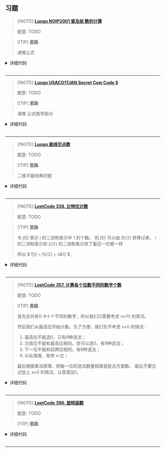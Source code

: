 ## 习题

> [!NOTE] **[Luogu NOIP2001 普及组 数的计算](https://www.luogu.com.cn/problem/P1028)**
> 
> 题意: TODO

> [!TIP] **思路**
> 
> 递推公式

<details>
<summary>详细代码</summary>
<!-- tabs:start -->

##### **C++**

```cpp
#include <bits/stdc++.h>
using namespace std;

// 递推公式：
// f_{2n} = f_{2n-1} + f_{n}
// f_{2n+1} = f_{2n}

using LL = long long;
const int N = 1010;

int n;

LL f[N];

void init() {
    f[0] = f[1] = 1;
    for (int i = 2; i < N; ++ i )
        if (i & 1)
            f[i] = f[i - 1];
        else
            f[i] = f[i - 1] + f[i / 2];
}

int main() {
    init();
    
    cin >> n;
    cout << f[n] << endl;
    
    return 0;
}
```

##### **Python**

```python

```

<!-- tabs:end -->
</details>

<br>

* * *

> [!NOTE] **[Luogu USACO17JAN Secret Cow Code S](https://www.luogu.com.cn/problem/P3612)**
> 
> 题意: TODO

> [!TIP] **思路**
> 
> 递推 公式推导部分

<details>
<summary>详细代码</summary>
<!-- tabs:start -->

##### **C++**

```cpp
#include <bits/stdc++.h>
using namespace std;

using LL = long long;

LL n;
// string s; // TLE
char s[55];

int main() {
    scanf("%s%lld", s, &n);
    
    // LL m = s.size(), t = m;
    LL m = strlen(s), t = m;
    while (t < n)
        t <<= 1;
    while (t != m) {
        t >>= 1;
        if (n <= t)         // the front half
            continue;
        
        if (t + 1 == n)     // special case
            n = t;
        else
            n -= 1 + t;     // n - 1 - ori_t / 2
    }
    
    putchar(s[n - 1]);
    
    return 0;
}
```

##### **Python**

```python

```

<!-- tabs:end -->
</details>

<br>

* * *

> [!NOTE] **[Luogu 直线交点数](https://www.luogu.com.cn/problem/P2789)**
> 
> 题意: TODO

> [!TIP] **思路**
> 
> 二维平面经典问题

<details>
<summary>详细代码</summary>
<!-- tabs:start -->

##### **C++**

```cpp
#include <bits/stdc++.h>
using namespace std;

// https://www.zhihu.com/question/362149679/answer/1560733589
// 若求交点数 显然 n*(n-1)/2
// 若求划分为多少个平面 有(n^2+n+2)/2
//
// 本题求能有多少不同的交点数
//  m条直线的交点方案 = r条平行线与(m-r)条直线交叉的交点数
//                    + (m-r)条直线本身的交点方案
//                    = r*(m-r)+已有的个数k

const int N = 1e4 + 10;

int n, res;
bool st[N];

void f(int m, int k) {
    if (!m) {
        if (!st[k])
            res ++ ;
        st[k] = true;
    } else
        for (int r = m; r; -- r )
            f(m - r, r * (m - r) + k);
}

int main() {
    cin >> n;
    f(n, 0);
    cout << res << endl;
    return 0;
}
```

##### **Python**

```python

```

<!-- tabs:end -->
</details>

<br>

* * *

> [!NOTE] **[LeetCode 338. 比特位计数](https://leetcode.cn/problems/counting-bits/)**
> 
> 题意: TODO

> [!TIP] **思路**
> 
> 令 $f[i]$ 表示 i 的二进制表示中 1 的个数。 则 $f[i]$ 可以由 $f[i/2]$ 转移过来， i 的二进制表示和 ⌊i/2⌋ 的二进制表示除了最后一位都一样
> 
> 所以 $ f[i] = f[i/2] + (i\&1) $ ;

<details>
<summary>详细代码</summary>
<!-- tabs:start -->

##### **C++**

```cpp
class Solution {
public:
    vector<int> countBits(int num) {
        vector<int> f(num + 1);
        for (int i = 1; i <= num; i ++ )
            f[i] = f[i >> 1] + (i & 1);
        return f;
    }
};

class Solution {
public:
    vector<int> countBits(int num) {
        vector<int> dp(num + 1, 0);
        for (int i = 1; i <= num; ++ i )
            dp[i] = i & 1 ? dp[i-1] + 1 : dp[i >> 1];
        return dp;
    }
};
```

##### **Python**

```python
# lowbit方法
class Solution:
    def countBits(self, num: int) -> List[int]:
        def lowbit(i):
            return i & -i
        res = [0]
        for i in range(1, num + 1):
            res.append(res[i - lowbit(i)] + 1)
        return res


# dp 
"""
令f[i]表示 i 的二进制表示中1的个数。
则f[i]可以由f[i/2]转移过来，ii 的二进制表示和 ⌊i/2⌋的二进制表示除了最后一位都一样，所以f[i] = f[i/2] + (i&1);

时间复杂度分析：总共有 n 个状态，每个状态进行转移的计算量是 O(1)，所以总时间复杂度是 O(n)。
"""
class Solution:
    def countBits(self, n: int) -> List[int]:
        f = (n + 1) * [0] 
        for i in range(1, n + 1):
            # 例如要看 1101
            # 我们只用看 110有多少个1 + 1101上的个位是不是1
            f[i] = f[i >> 1] + (i & 1)
        return f
```

<!-- tabs:end -->
</details>

<br>

* * *

> [!NOTE] **[LeetCode 357. 计算各个位数不同的数字个数](https://leetcode.cn/problems/count-numbers-with-unique-digits/)**
> 
> 题意: TODO

> [!TIP] **思路**
>
> 首先总共有0-9十个不同的数字，所以我们只需要考虑 n≤10 的情况。
>
> 然后我们从最高位开始计数，为了方便，我们先不考虑 x=0 的情况：
>
> 1. 最高位不能选0，只有9种选法；
> 2. 次高位不能和最高位相同，但可以选0，有9种选法；
> 3. 下一位不能和前两位相同，有8种选法；
> 4. 以此类推，枚举 n 位；
>
> 最后根据乘法原理，把每一位的选法数量相乘就是总方案数。 最后不要忘记加上 x=0 的情况，让答案加1。

<details>
<summary>详细代码</summary>
<!-- tabs:start -->

##### **C++**

```cpp
class Solution {
public:
    int countNumbersWithUniqueDigits(int n) {
        if (!n) return 1;
        n = min(n, 10);
        vector<int> f(n);
        f[0] = 9;
        for (int i = 1; i < n; ++ i ) f[i] = f[i - 1] * (10 - i);
        int res = 0;
        for (int i = 0; i < n; ++ i ) res += f[i];
        return res + 1;
    }
};

// yxc
class Solution {
public:
    int countNumbersWithUniqueDigits(int n) {
        n = min(n, 10);
        if (!n) return 1;
        vector<int> f(n + 1);
        f[1] = 9;
        for (int i = 2; i <= n; i ++ )
            f[i] = f[i - 1] * (11 - i);

        int res = 1;
        for (int i = 1; i <= n; i ++ ) res += f[i];
        return res;
    }
};
```

##### **Python**

```python

```

<!-- tabs:end -->
</details>

<br>

* * *

> [!NOTE] **[LeetCode 396. 旋转函数](https://leetcode.cn/problems/rotate-function/)**
> 
> 题意: TODO

> [!TIP] **思路**
> 
> 

<details>
<summary>详细代码</summary>
<!-- tabs:start -->

##### **C++**

```cpp
class Solution {
public:
    int maxRotateFunction(vector<int>& A) {
        typedef long long LL;
        LL sum = 0, cur = 0;
        for (auto v : A) sum += v;
        int n = A.size();
        for (int i = 0; i < n; ++ i ) cur += i * A[i];
        LL res = cur;
        for (int i = n - 1; i >= 0; -- i ) {
            cur += sum - (LL)n * A[i];
            res = max(res, cur);
        }
        return res;
    }
    int maxRotateFunction_2(vector<int>& A) {
        int n = A.size();
        long long tot = 0;
        for (int i = 0; i < n; ++ i ) A.push_back(A[i]), tot += A[i];
        
        long long sum = 0;
        for (int i = 1; i <= n; ++ i ) sum += (i - 1) * A[i - 1];
        long long res = sum;
        for (int i = 2; i <= n; ++ i ) {
            // 上次的开头为 i , 末尾为 i + n - 1
            // 对于当前 i , 上次的末尾为 i + n - 2
            //cout << " - : " <<  A[n - i + 1] << endl;
            sum += tot;
            sum -= (long long)n * A[n - i + 1];
            //cout << "get sum at " << i - 1 << " = " << sum << endl;
            res = max(res, sum);
        }
        return res;
    }
};
```

##### **Python**

```python

```

<!-- tabs:end -->
</details>

<br>

* * *